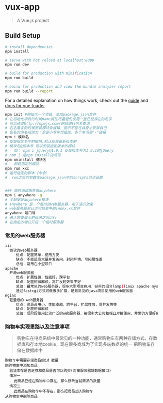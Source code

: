 # vux-app

> A Vue.js project

## Build Setup

``` bash
# install dependencies
npm install

# serve with hot reload at localhost:8080
npm run dev

# build for production with minification
npm run build

# build for production and view the bundle analyzer report
npm run build --report
```

For a detailed explanation on how things work, check out the [guide](http://vuejs-templates.github.io/webpack/) and [docs for vue-loader](http://vuejs.github.io/vue-loader).

```bash
npm init #初始化一个项目，生成package.json文件
# 在初始化项目的时候name属性尽量避免使用一些已经存在的名字
# 可以通过http://npmjs.com/网站进行包名查询
# 包名重复的时候安装模块会报错，提示不能在自身上安装自己
# 包名的命名规则为：全部小写字母组成，多个单词用"-"链接
npm i 模块名
# 安装指定名字的模块,默认安装最新版本的
# 模块名@版本号 可以安装指定版本的模块
#   如： npm i jquery@1.9.1 安装版本号为1.9.1的jQuery
# npm i 是npm install的简写
npm uninstall 模块名
#   卸载指定的模块
npm run xxx
# 运行指定的脚本（命令）
#  run之后的参数在package.json中的scripts节点设置



```

```bash
### 临时调试服务器anywhere
npm i anywhere -g
# 全局安装anywhere模块
# anywhere 是一个临时的web服务器，用于演示效果
# web服务器默认访问目录中的index.xx文件
anywhere 端口号
# 进入需要展示的目录之后运行
# 在指定的端口开启一个临时服务器
```

### 常见的web服务器

```bash
iis
  微软的web服务器
     优点：配置简单，使用方便
     缺点：不能适应大量并发访问，封闭环境，可拓展性差
     总结：常用在小型项目
apache
  开源web服务器
     优点：扩展性强，性能好，跨平台
     缺点：配置稍微麻烦，高并发时效果不好
     总结：最常见的web服务器，很多大型项目在用，经典的组合lamp(linux apache mysql php/python),
     通过fastcgi方式可做很多扩展，是最常见的java项目使用的web服务器
nginx
  轻量级的 web服务器
     优点：资源占用小，性能卓越，跨平台，扩展性强，高并发等等
     缺点：配置稍微麻烦
     总结：现阶段使用比较广泛的web服务器，被很多大公司和端口对接使用，非常的方便好用

```

### 购物车实现思路以及注意事项
> 购物车在电商系统中最常见的一种功能，通常购物车有两种存储方式，存数据库和存本地cookie，现在很多商城为了实现多端数据的统一
>  把购物车存储在数据库中
```
购物车中需要存储商品的id 数量
向购物车中添加商品
  验证库存是否足够和商品是否可以购买(对接服务器端数据接口)
  情况一
    此商品已经在购物车中存在，那么修改当前商品的数量
  情况二
    此商品在购物车中不存在，那么把商品加入购物车
从购物车中删除商品
